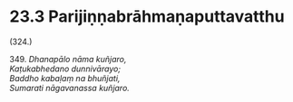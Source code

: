 # 23.3 Parijiṇṇabrāhmaṇaputtavatthu

(324.)

349\. _Dhanapālo nāma kuñjaro,_  
_Kaṭukabhedano dunnivārayo;_  
_Baddho kabaḷaṃ na bhuñjati,_  
_Sumarati nāgavanassa kuñjaro._
